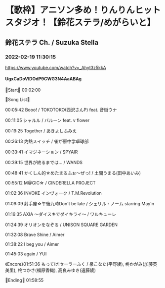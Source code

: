 # 【歌枠】アニソン多め！りんりんヒットスタジオ！【鈴花ステラ/めがらいと】

## 鈴花ステラ Ch. / Suzuka Stella

### 2022-02-19 11:30:15

https://www.youtube.com/watch?v=_Ahyt3z5kkA

#### UgxCaDoVlDOdP9CWG3N4AaABAg

🔔Start🔔 00:02:00



🔔Song List🔔

00:05:42 Booo! / TOKOTOKO(西沢さんP) feat. 音街ウナ

00:11:05 シャルル / バルーン feat. v flower

00:19:25 Together / あきよしふみえ

00:26:13 灼熱スイッチ / 雀が原中学卓球部

00:33:41 イマジネーション / SPYAIR

00:39:15 世界が終るまでは… / WANDS

00:48:41 かくしん的☆めたまるふぉ〜ぜっ! / 土間うまる(田中あいみ)

00:55:12 M@GIC☆ / CINDERELLA PROJECT

01:02:36 INVOKE インヴォーク / T.M.Revolution 

01:09:09 射手座☆午後九時Don't be late / シェリル・ノーム starring May'n

01:16:35 AXIA ～ダイスキでダイキライ～ / ワルキューレ

01:24:39 オリオンをなぞる / UNISON SQUARE GARDEN

01:32:08 Brave Shine / Aimer

01:38:22 I beg you / Aimer

01:45:03 again / YUI

《Encore》01:51:36 もってけ!セーラーふく / 泉こなた(平野綾), 柊かがみ(加藤英美里), 柊つかさ(福原香織), 高良みゆき(遠藤綾)



🔔Ending🔔 01:58:55

